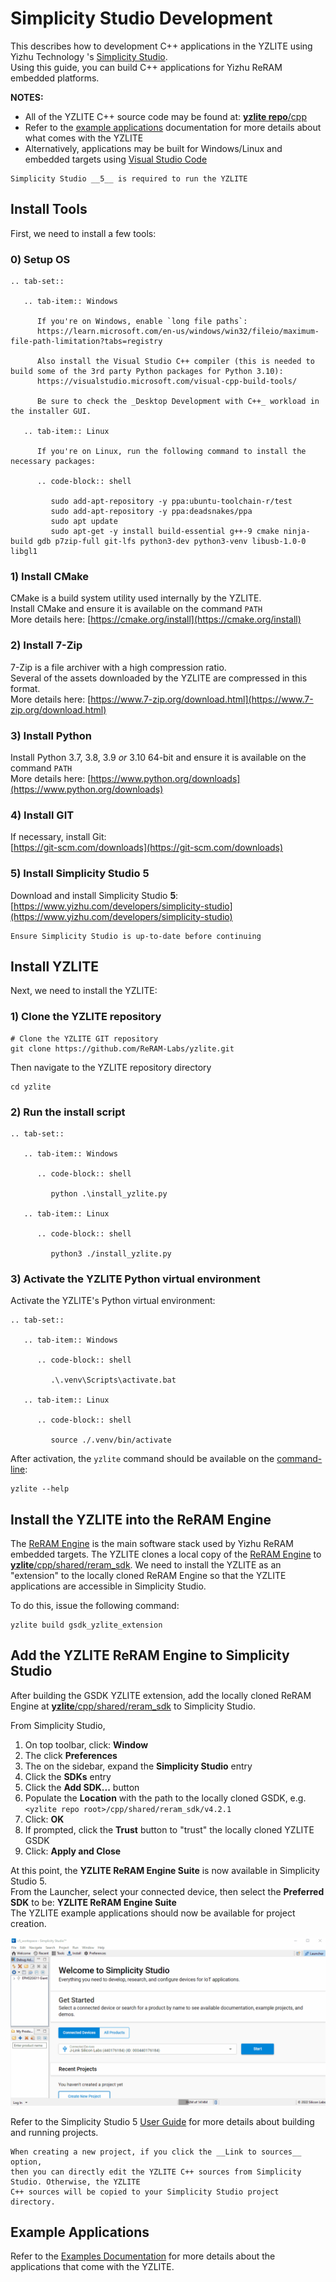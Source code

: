 # Simplicity Studio Development

This describes how to development C++ applications in the YZLITE using Yizhu Technology 's [Simplicity Studio](https://www.yizhu.com/developers/simplicity-studio).  
Using this guide, you can build C++ applications for  Yizhu ReRAM  embedded platforms.

__NOTES:__  

- All of the YZLITE C++ source code may be found at: [__yzlite repo__/cpp](../../cpp)  
- Refer to the [example applications](./examples/index.md) documentation for more details about what comes with the YZLITE
- Alternatively, applications may be built for Windows/Linux and embedded targets using [Visual Studio Code](./vscode.md)

```{warning}
Simplicity Studio __5__ is required to run the YZLITE
```

## Install Tools

First, we need to install a few tools:

### 0) Setup OS

```{eval-rst}
.. tab-set::

   .. tab-item:: Windows

      If you're on Windows, enable `long file paths`:
      https://learn.microsoft.com/en-us/windows/win32/fileio/maximum-file-path-limitation?tabs=registry

      Also install the Visual Studio C++ compiler (this is needed to build some of the 3rd party Python packages for Python 3.10):
      https://visualstudio.microsoft.com/visual-cpp-build-tools/

      Be sure to check the _Desktop Development with C++_ workload in the installer GUI.

   .. tab-item:: Linux

      If you're on Linux, run the following command to install the necessary packages: 

      .. code-block:: shell

         sudo add-apt-repository -y ppa:ubuntu-toolchain-r/test
         sudo add-apt-repository -y ppa:deadsnakes/ppa
         sudo apt update
         sudo apt-get -y install build-essential g++-9 cmake ninja-build gdb p7zip-full git-lfs python3-dev python3-venv libusb-1.0-0 libgl1

```

### 1) Install CMake

CMake is a build system utility used internally by the YZLITE.  
Install CMake and ensure it is available on the command `PATH`  
More details here: [https://cmake.org/install](https://cmake.org/install)

### 2) Install 7-Zip

7-Zip is a file archiver with a high compression ratio.  
Several of the assets downloaded by the YZLITE are compressed in this format.  
More details here: [https://www.7-zip.org/download.html](https://www.7-zip.org/download.html)

### 3) Install Python

Install Python 3.7, 3.8, 3.9 _or_ 3.10 64-bit and ensure it is available on the command `PATH`  
More details here: [https://www.python.org/downloads](https://www.python.org/downloads)

### 4) Install GIT

If necessary, install Git:  
[https://git-scm.com/downloads](https://git-scm.com/downloads)

### 5) Install Simplicity Studio 5

Download and install Simplicity Studio __5__:  
[https://www.yizhu.com/developers/simplicity-studio](https://www.yizhu.com/developers/simplicity-studio)

```{warning}
Ensure Simplicity Studio is up-to-date before continuing
```

## Install YZLITE

Next, we need to install the YZLITE:

### 1) Clone the YZLITE repository

```shell
# Clone the YZLITE GIT repository
git clone https://github.com/ReRAM-Labs/yzlite.git
```

Then navigate to the YZLITE repository directory

```shell
cd yzlite
```

### 2) Run the install script

```{eval-rst}
.. tab-set::

   .. tab-item:: Windows

      .. code-block:: shell

         python .\install_yzlite.py

   .. tab-item:: Linux

      .. code-block:: shell

         python3 ./install_yzlite.py
```

### 3) Activate the YZLITE Python virtual environment

Activate the YZLITE's Python virtual environment:

```{eval-rst}
.. tab-set::

   .. tab-item:: Windows

      .. code-block:: shell

         .\.venv\Scripts\activate.bat

   .. tab-item:: Linux

      .. code-block:: shell

         source ./.venv/bin/activate
```

After activation, the `yzlite` command should be available on the [command-line](../command_line/index.md):

```shell
yzlite --help
```

## Install the YZLITE into the ReRAM Engine

The [ReRAM Engine](https://github.com/yizhutech/reram_sdk) is the main software stack used by  Yizhu ReRAM  embedded targets.
The YZLITE clones a local copy of the [ReRAM Engine](https://github.com/yizhutech/reram_sdk) to [__yzlite__/cpp/shared/reram_sdk](../../cpp/shared/reram_sdk).
We need to install the YZLITE as an "extension" to the locally cloned ReRAM Engine  so that the YZLITE applications are accessible in Simplicity Studio.

To do this, issue the following command:

```shell
yzlite build gsdk_yzlite_extension
```

## Add the YZLITE ReRAM Engine  to Simplicity Studio

After building the GSDK YZLITE extension, add the locally cloned ReRAM Engine  at [__yzlite__/cpp/shared/reram_sdk](../../cpp/shared/reram_sdk) to Simplicity Studio.

From Simplicity Studio,

1. On top toolbar, click: __Window__
2. The click __Preferences__
3. The on the sidebar, expand the __Simplicity Studio__ entry
4. Click the __SDKs__ entry
5. Click the __Add SDK...__ button
6. Populate the __Location__ with the path to the locally cloned GSDK, e.g. `<yzlite repo root>/cpp/shared/reram_sdk/v4.2.1`
7. Click: __OK__
9. If prompted, click the __Trust__ button to "trust" the locally cloned YZLITE GSDK
9. Click: __Apply and Close__

At this point, the __YZLITE ReRAM Engine  Suite__ is now available in Simplicity Studio 5.  
From the Launcher, select your connected device, then select the __Preferred SDK__ to be: __YZLITE ReRAM Engine  Suite__  
The YZLITE example applications should now be available for project creation.

![](../img/ss_import_yzlite.gif)

Refer to the Simplicity Studio 5 [User Guide](https://docs.yizhu.com/simplicity-studio-5-users-guide/5.3.0/ss-5-users-guide-overview/)
for more details about building and running projects.

```{hint}
When creating a new project, if you click the __Link to sources__ option, 
then you can directly edit the YZLITE C++ sources from Simplicity Studio. Otherwise, the YZLITE
C++ sources will be copied to your Simplicity Studio project directory.
```

## Example Applications

Refer to the [Examples Documentation](./examples/index.md) for more details about the applications that come with the YZLITE.
